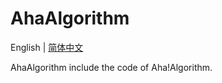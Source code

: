 # AhaAlgorithm

English | [简体中文](./README-zh.md "简体中文")

AhaAlgorithm include the code of Aha!Algorithm.